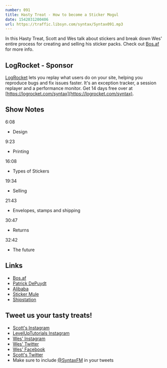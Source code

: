 ```yaml
---
number: 091
title: Hasty Treat - How to become a Sticker Mogul
date: 1542031200406
url: https://traffic.libsyn.com/syntax/Syntax091.mp3
---
```


In this Hasty Treat, Scott and Wes talk about stickers and break down Wes' entire process for creating and selling his sticker packs. Check out [Bos.af](https://bos.af/) for more info.

## LogRocket - Sponsor

[LogRocket](https://logrocket.com/syntax) lets you replay what users do on your site, helping you reproduce bugs and fix issues faster. It's an exception tracker, a session replayer and a performance monitor. Get 14 days free over at [https://logrocket.com/syntax](https://logrocket.com/syntax).

## Show Notes

6:08

* Design

9:23

* Printing

16:08

* Types of Stickers

19:34

* Selling

21:43

* Envelopes, stamps and shipping

30:47

* Returns

32:42

* The future

## Links

* [Bos.af](https://bos.af/)
* [Patrick DePuydt](https://twitter.com/patrickdepuydt)
* [Alibaba](https://www.alibaba.com/)
* [Sticker Mule](https://www.stickermule.com)
* [Shipstation](https://www.shipstation.com/)

## Tweet us your tasty treats!

* [Scott's Instagram](https://www.instagram.com/stolinski/)
* [LevelUpTutorials Instagram](https://www.instagram.com/LevelUpTutorials/)
* [Wes' Instagram](https://www.instagram.com/wesbos/)
* [Wes' Twitter](https://twitter.com/wesbos)
* [Wes' Facebook](https://www.facebook.com/wesbos.developer)
* [Scott's Twitter](https://twitter.com/stolinski)
* Make sure to include [@SyntaxFM](https://twitter.com/SyntaxFM) in your tweets